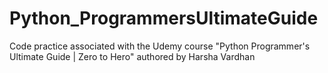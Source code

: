 # Python_ProgrammersUltimateGuide
Code practice associated with the Udemy course "Python Programmer's Ultimate Guide | Zero to Hero" authored by Harsha Vardhan
